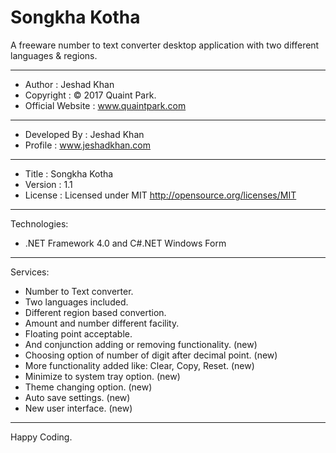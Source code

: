 # Songkha Kotha
A freeware number to text converter desktop application with two different languages &amp; regions.

<hr />

 * Author               : Jeshad Khan
 * Copyright            : © 2017 Quaint Park.
 * Official Website     : www.quaintpark.com
  ------------------------------------------------------------------------------
 * Developed By         : Jeshad Khan
 * Profile              : www.jeshadkhan.com
  ------------------------------------------------------------------------------
 * Title                : Songkha Kotha
 * Version              : 1.1
 * License              : Licensed under MIT <http://opensource.org/licenses/MIT>

<hr />

Technologies:
 - .NET Framework 4.0 and C#.NET Windows Form

<hr />

Services:
 - Number to Text converter.
 - Two languages included.
 - Different region based convertion.
 - Amount and number different facility.
 - Floating point acceptable.
 - And conjunction adding or removing functionality. (new)
 - Choosing option of number of digit after decimal point. (new)
 - More functionality added like: Clear, Copy, Reset. (new)
 - Minimize to system tray option. (new)
 - Theme changing option. (new)
 - Auto save settings. (new)
 - New user interface. (new)

<hr />

Happy Coding.
